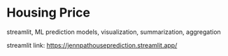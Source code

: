 # Housing Price
streamlit, ML prediction models, visualization, summarization, aggregation

streamlit link: https://jennpathouseprediction.streamlit.app/

